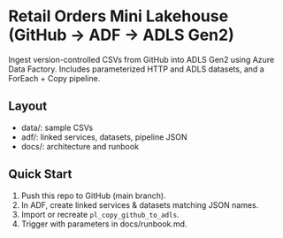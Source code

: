 # Retail Orders Mini Lakehouse (GitHub → ADF → ADLS Gen2)

Ingest version-controlled CSVs from GitHub into ADLS Gen2 using Azure Data Factory.
Includes parameterized HTTP and ADLS datasets, and a ForEach + Copy pipeline.

## Layout
- data/: sample CSVs
- adf/: linked services, datasets, pipeline JSON
- docs/: architecture and runbook

## Quick Start
1) Push this repo to GitHub (main branch).
2) In ADF, create linked services & datasets matching JSON names.
3) Import or recreate `pl_copy_github_to_adls`.
4) Trigger with parameters in docs/runbook.md.
